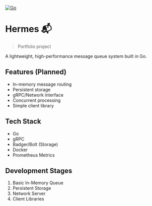 [![Go](https://github.com/osesantos/hermes/actions/workflows/go.yml/badge.svg)](https://github.com/osesantos/hermes/actions/workflows/go.yml)

# Hermes 📬
> Portfolio project

A lightweight, high-performance message queue system built in Go.

## Features (Planned)

- In-memory message routing
- Persistent storage
- gRPC/Network interface
- Concurrent processing
- Simple client library

## Tech Stack

- Go
- gRPC
- Badger/Bolt (Storage)
- Docker
- Prometheus Metrics

## Development Stages

1. Basic In-Memory Queue
2. Persistent Storage
3. Network Server
4. Client Libraries

